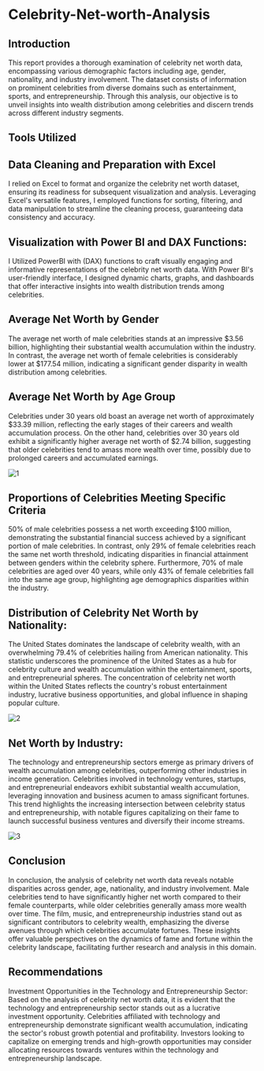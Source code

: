 # Celebrity-Net-worth-Analysis


## Introduction
This report provides a thorough examination of celebrity net worth data, encompassing various demographic factors including age, gender, nationality, and industry involvement. The dataset consists of information on prominent celebrities from diverse domains such as entertainment, sports, and entrepreneurship. Through this analysis, our objective is to unveil insights into wealth distribution among celebrities and discern trends across different industry segments.

## Tools Utilized 
## Data Cleaning and Preparation with Excel   
I relied on Excel to format and organize the celebrity net worth dataset, ensuring its readiness for subsequent visualization and analysis. Leveraging Excel's versatile features, I employed functions for sorting, filtering, and data manipulation to streamline the cleaning process, guaranteeing data consistency and accuracy.

## Visualization with Power BI and DAX Functions:  
I Utilized PowerBI with (DAX) functions to craft visually engaging and informative representations of the celebrity net worth data. With Power BI's user-friendly interface, I designed dynamic charts, graphs, and dashboards that offer interactive insights into wealth distribution trends among celebrities.  

## Average Net Worth by Gender  

The average net worth of male celebrities stands at an impressive $3.56 billion, highlighting their substantial wealth accumulation within the industry. In contrast, the average net worth of female celebrities is considerably lower at $177.54 million, indicating a significant gender disparity in wealth distribution among celebrities. 
 
## Average Net Worth by Age Group  
Celebrities under 30 years old boast an average net worth of approximately $33.39 million, reflecting the early stages of their careers and wealth accumulation process. On the other hand, celebrities over 30 years old exhibit a significantly higher average net worth of $2.74 billion, suggesting that older celebrities tend to amass more wealth over time, possibly due to prolonged careers and accumulated earnings.  

![1](https://github.com/Tumishey/Celebrity-Net-worth-Analysis/assets/163403250/636f3055-aa08-424e-9055-2ee71c87c2e8)


## Proportions of Celebrities Meeting Specific Criteria
50% of male celebrities possess a net worth exceeding $100 million, demonstrating the substantial financial success achieved by a significant portion of male celebrities. In contrast, only 29% of female celebrities reach the same net worth threshold, indicating disparities in financial attainment between genders within the celebrity sphere. Furthermore, 70% of male celebrities are aged over 40 years, while only 43% of female celebrities fall into the same age group, highlighting age demographics disparities within the industry. 

## Distribution of Celebrity Net Worth by Nationality:  
The United States dominates the landscape of celebrity wealth, with an overwhelming 79.4% of celebrities hailing from American nationality. This statistic underscores the prominence of the United States as a hub for celebrity culture and wealth accumulation within the entertainment, sports, and entrepreneurial spheres. The concentration of celebrity net worth within the United States reflects the country's robust entertainment industry, lucrative business opportunities, and global influence in shaping popular culture.

![2](https://github.com/Tumishey/Celebrity-Net-worth-Analysis/assets/163403250/8c1cd88d-1950-4464-a57c-3744c41d2b31)


## Net Worth by Industry:  
The technology and entrepreneurship sectors emerge as primary drivers of wealth accumulation among celebrities, outperforming other industries in income generation. Celebrities involved in technology ventures, startups, and entrepreneurial endeavors exhibit substantial wealth accumulation, leveraging innovation and business acumen to amass significant fortunes. This trend highlights the increasing intersection between celebrity status and entrepreneurship, with notable figures capitalizing on their fame to launch successful business ventures and diversify their income streams. 

![3](https://github.com/Tumishey/Celebrity-Net-worth-Analysis/assets/163403250/feae125c-0292-42ff-8792-2d7335372a8e)


## Conclusion 

In conclusion, the analysis of celebrity net worth data reveals notable disparities across gender, age, nationality, and industry involvement. Male celebrities tend to have significantly higher net worth compared to their female counterparts, while older celebrities generally amass more wealth over time. The film, music, and entrepreneurship industries stand out as significant contributors to celebrity wealth, emphasizing the diverse avenues through which celebrities accumulate fortunes. These insights offer valuable perspectives on the dynamics of fame and fortune within the celebrity landscape, facilitating further research and analysis in this domain. 
 
## Recommendations  

Investment Opportunities in the Technology and Entrepreneurship Sector:  Based on the analysis of celebrity net worth data, it is evident that the technology and entrepreneurship sector stands out as a lucrative investment opportunity. Celebrities affiliated with technology and entrepreneurship demonstrate significant wealth accumulation, indicating the sector's robust growth potential and profitability. Investors looking to capitalize on emerging trends and high-growth opportunities may consider allocating resources towards ventures within the technology and entrepreneurship landscape.   


 
